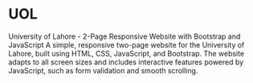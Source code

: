 # UOL
University of Lahore - 2-Page Responsive Website with Bootstrap and JavaScript  A simple, responsive two-page website for the University of Lahore, built using HTML, CSS, JavaScript, and Bootstrap. The website adapts to all screen sizes and includes interactive features powered by JavaScript, such as form validation and smooth scrolling.
